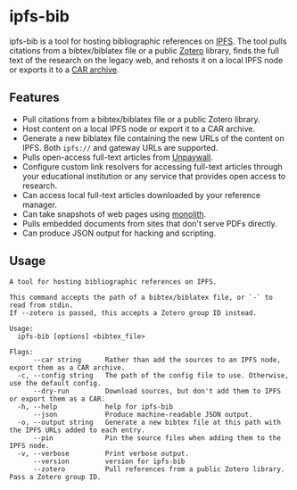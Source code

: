 # ipfs-bib

ipfs-bib is a tool for hosting bibliographic references on
[IPFS](https://ipfs.io). The tool pulls citations from a bibtex/biblatex file
or a public [Zotero](https://zotero.org) library, finds the full text of the
research on the legacy web, and rehosts it on a local IPFS node or exports it
to a [CAR archive](ipns://ipld.io/specs/transport/car/).

## Features

- Pull citations from a bibtex/biblatex file or a public Zotero library.
- Host content on a local IPFS node or export it to a CAR archive.
- Generate a new biblatex file containing the new URLs of the content on IPFS.
  Both `ipfs://` and gateway URLs are supported.
- Pulls open-access full-text articles from [Unpaywall](https://unpaywall.org/).
- Configure custom link resolvers for accessing full-text articles through your
  educational institution or any service that provides open access to research.
- Can access local full-text articles downloaded by your reference manager.
- Can take snapshots of web pages using
  [monolith](https://github.com/Y2Z/monolith).
- Pulls embedded documents from sites that don't serve PDFs directly.
- Can produce JSON output for hacking and scripting.

## Usage

```
A tool for hosting bibliographic references on IPFS.

This command accepts the path of a bibtex/biblatex file, or `-` to read from stdin.
If --zotero is passed, this accepts a Zotero group ID instead.

Usage:
  ipfs-bib [options] <bibtex_file>

Flags:
      --car string      Rather than add the sources to an IPFS node, export them as a CAR archive.
  -c, --config string   The path of the config file to use. Otherwise, use the default config.
      --dry-run         Download sources, but don't add them to IPFS or export them as a CAR.
  -h, --help            help for ipfs-bib
      --json            Produce machine-readable JSON output.
  -o, --output string   Generate a new bibtex file at this path with the IPFS URLs added to each entry.
      --pin             Pin the source files when adding them to the IPFS node.
  -v, --verbose         Print verbose output.
      --version         version for ipfs-bib
      --zotero          Pull references from a public Zotero library. Pass a Zotero group ID.
```
